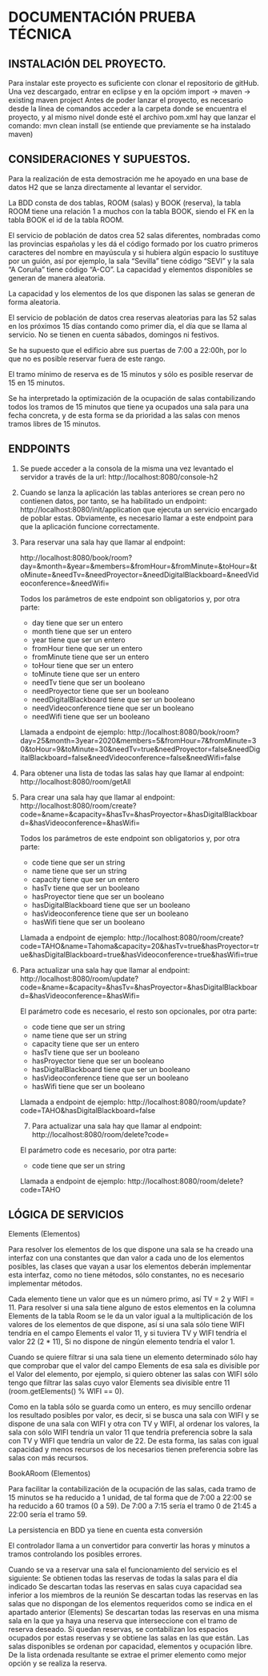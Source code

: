 # DOCUMENTACIÓN PRUEBA TÉCNICA

## INSTALACIÓN DEL PROYECTO.

Para instalar este proyecto es suficiente con clonar el repositorio de gitHub.
Una vez descargado, entrar en eclipse y en la opcióm import -> maven -> existing maven project
Antes de poder lanzar el proyecto, es necesario desde la línea de comandos acceder a la carpeta donde se encuentra el proyecto, y al mismo nivel donde esté el archivo pom.xml hay que lanzar el comando:
mvn clean install (se entiende que previamente se ha instalado maven)

## CONSIDERACIONES Y SUPUESTOS.

Para la realización de esta demostración me he apoyado en una base de datos H2 que se lanza directamente al levantar el servidor. 

La BDD consta de dos tablas, ROOM (salas) y BOOK (reserva), la tabla ROOM tiene una relación 1 a muchos con la tabla BOOK, siendo el FK en la tabla BOOK el id de la tabla ROOM.

El servicio de población de datos crea 52 salas diferentes, nombradas como las provincias españolas y les dá el código formado por los cuatro primeros caracteres del nombre en mayúscula y si hubiera algún espacio lo sustituye por un guión, así por ejemplo, la sala “Sevilla” tiene código “SEVI” y la sala “A Coruña” tiene código “A-CO”. La capacidad y elementos disponibles se generan de manera aleatoria.

La capacidad y los elementos de los que disponen las salas se generan de forma aleatoria.

El servicio de población de datos crea reservas aleatorias para las 52 salas en los próximos 15 días contando como primer día, el día que se llama al servicio. No se tienen en cuenta sábados, domingos ni festivos. 

Se ha supuesto que el edificio abre sus puertas de 7:00 a 22:00h, por lo que no es posible reservar fuera de este rango.

El tramo mínimo de reserva es de 15 minutos y sólo es posible reservar de 15 en 15 minutos.

Se ha interpretado la optimización de la ocupación de salas contabilizando todos los tramos de 15 minutos que tiene ya ocupados una sala para una fecha concreta, y de esta forma se da prioridad a las salas con menos tramos libres de 15 minutos. 

## ENDPOINTS

1. Se puede acceder a la consola de la misma una vez levantado el servidor a través de la url: http://localhost:8080/console-h2

2. Cuando se lanza la aplicación las tablas anteriores se crean pero no contienen datos, por tanto, se ha habilitado un endpoint: http://localhost:8080/init/application que ejecuta un servicio encargado de poblar estas. Obviamente, es necesario llamar a este endpoint para que la aplicación funcione correctamente.

3. Para reservar una sala hay que llamar al endpoint: 

    http://localhost:8080/book/room?day=&month=&year=&members=&fromHour=&fromMinute=&toHour=&toMinute=&needTv=&needProyector=&needDigitalBlackboard=&needVideoconference=&needWifi=

    Todos los parámetros de este endpoint son obligatorios y, por otra parte:

    - day tiene que ser un entero
    - month tiene que ser un entero
    - year tiene que ser un entero
    - fromHour tiene que ser un entero
    - fromMinute tiene que ser un entero
    - toHour tiene que ser un entero
    - toMinute tiene que ser un entero
    - needTv tiene que ser un booleano
    - needProyector tiene que ser un booleano
    - needDigitalBlackboard tiene que ser un booleano
    - needVideoconference tiene que ser un booleano
    - needWifi tiene que ser un booleano

    Llamada a endpoint de ejemplo:
        http://localhost:8080/book/room?day=25&month=3year=2020&members=5&fromHour=7&fromMinute=30&toHour=9&toMinute=30&needTv=true&needProyector=false&needDigitalBlackboard=false&needVideoconference=false&needWifi=false

4. Para obtener una lista de todas las salas hay que llamar al endpoint:
	http://localhost:8080/room/getAll

5. Para crear una sala hay que llamar al endpoint:
    http://localhost:8080/room/create?code=&name=&capacity=&hasTv=&hasProyector=&hasDigitalBlackboard=&hasVideoconference=&hasWifi=

	Todos los parámetros de este endpoint son obligatorios y, por otra parte:

    - code tiene que ser un string
    - name tiene que ser un string
    - capacity tiene que ser un entero
    - hasTv tiene que ser un booleano
    - hasProyector tiene que ser un booleano
    - hasDigitalBlackboard tiene que ser un booleano
    - hasVideoconference tiene que ser un booleano
    - hasWifi tiene que ser un booleano

    Llamada a endpoint de ejemplo:
        http://localhost:8080/room/create?code=TAHO&name=Tahoma&capacity=20&hasTv=true&hasProyector=true&hasDigitalBlackboard=true&hasVideoconference=true&hasWifi=true

6. Para actualizar una sala hay que llamar al endpoint:
    http://localhost:8080/room/update?code=&name=&capacity=&hasTv=&hasProyector=&hasDigitalBlackboard=&hasVideoconference=&hasWifi=

	El parámetro code es necesario, el resto son opcionales, por otra parte:

    - code tiene que ser un string
    - name tiene que ser un string
    - capacity tiene que ser un entero
    - hasTv tiene que ser un booleano
    - hasProyector tiene que ser un booleano
    - hasDigitalBlackboard tiene que ser un booleano
    - hasVideoconference tiene que ser un booleano
    - hasWifi tiene que ser un booleano

    Llamada a endpoint de ejemplo:
        http://localhost:8080/room/update?code=TAHO&hasDigitalBlackboard=false
        
    7. Para actualizar una sala hay que llamar al endpoint:
        http://localhost:8080/room/delete?code=
    
	El parámetro code es necesario, por otra parte:
	
    - code tiene que ser un string

    Llamada a endpoint de ejemplo:
        http://localhost:8080/room/delete?code=TAHO

## LÓGICA DE SERVICIOS

Elements (Elementos)

Para resolver los elementos de los que dispone una sala se ha creado una interfaz con una constantes que dan valor a cada uno de los elementos posibles, las clases que vayan a usar los elementos deberán implementar esta interfaz, como no tiene métodos, sólo constantes, no es necesario implementar métodos.

Cada elemento tiene un valor que es un número primo, así TV = 2 y WIFI = 11. Para resolver si una sala tiene alguno de estos elementos en la columna Elements de la tabla Room se le da un valor igual a la multiplicación de los valores de los elementos de que dispone, así si una sala sólo tiene WIFI tendría en el campo Elements el valor 11, y si tuviera TV y WIFI tendría el valor 22 (2 * 11), Si no dispone de ningún elemento tendría el valor 1.

Cuando se quiere filtrar si una sala tiene un elemento determinado sólo hay que comprobar que el valor del campo Elements de esa sala es divisible por el Valor del elemento, por ejemplo, si quiero obtener las salas con WIFI sólo tengo que filtrar las salas cuyo valor Elements sea divisible entre 11 (room.getElements() % WIFI == 0).

Como en la tabla sólo se guarda como un entero, es muy sencillo ordenar los resultado posibles por valor, es decir, si se busca una sala con WIFI y se dispone de una sala con WIFI y otra con TV y WIFI, al ordenar los valores, la sala con sólo WIFI tendría un valor 11 que tendría preferencia sobre la sala con TV y WIFI que tendría un valor de 22. De esta forma, las salas con igual capacidad y menos recursos de los necesarios tienen preferencia sobre las salas con más recursos.

BookARoom (Elementos)

Para facilitar la contabilización de la ocupación de las salas, cada tramo de 15 minutos se ha reducido a 1 unidad, de tal forma que de 7:00 a 22:00 se ha reducido a 60 tramos (0 a 59). De 7:00 a 7:15 sería el tramo 0 de 21:45 a 22:00 sería el tramo 59.

La persistencia en BDD ya tiene en cuenta esta conversión

El controlador llama a un convertidor para convertir las horas y minutos a tramos controlando los posibles errores.

Cuando se va a reservar una sala el funcionamiento del servicio es el siguiente:
Se obtienen todas las reservas de todas la salas para el día indicado
Se descartan todas las reservas en salas cuya capacidad sea inferior a los miembros de la reunión
Se descartan todas las reservas en las salas que no dispongan de los elementos requeridos como se indica en el apartado anterior (Elements)
Se descartan todas las reservas en una misma sala en la que ya haya una reserva que interseccione con el tramo de reserva deseado.
Si quedan reservas, se contabilizan los espacios ocupados por estas reservas y se obtiene las salas en las que están.
Las salas disponibles se ordenan por capacidad, elementos y ocupación libre.
De la lista ordenada resultante se extrae el primer elemento como mejor opción y se realiza la reserva.
